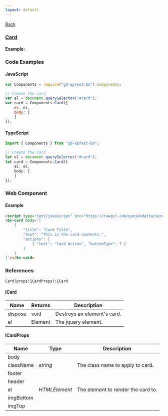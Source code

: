```yaml
---
layout: default
---
```

<div class="page-info" markdown="1">

[Back](/bs)

</div>

### [Card](https://getbootstrap.com/docs/4.1/components/cards)

#### Example:

<div id="cardDemo"></div>

### Code Examples

#### JavaScript
```js
var Components = require("gd-sprest-bs").Components;

// Create the card
var el = document.querySelector("#card");
var card = Components.Card({
    el: el,
    body: [
    ]
});
```
#### TypeScript
```ts
import { Components } from "gd-sprest-bs";

// Create the card
let el = document.querySelector("#card");
let card = Components.Card({
    el: el,
    body: [
    ]
});
```

### Web Component

#### Example

```html
<script type="text/javascript" src="https://rawgit.com/gunjandatta/sprest-bs/master/wc/dist/gd-sprest-bs.js"></script>
<bs-card body='[
    {
        "title": "Card Title",
        "text": "This is the card contents.",
        "actions": [
            { "text": "Card Action", "buttonType": 7 }
        ]
    }
]'></bs-card>
```

<bs-card body='[
    {
        "title": "Card Title",
        "text": "This is the card contents.",
        "actions": [
            { "text": "Card Action", "buttonType": 7 }
        ]
    }
]'></bs-card>

### References

```
Card(props:ICardProps):ICard
```

#### ICard

| Name | Returns | Description |
| --- | --- | --- |
| dispose | void | Destroys an element's card. |
| el | Element | The jquery element. |

#### ICardProps

| Name | Type | Description |
| --- | --- | --- |
| body | | |
| className | _string_ | The class name to apply to card. |
| footer | | |
| header | | |
| el | _HTMLElement_ | The element to render the card to. |
| imgBottom | | |
| imgTop | | |

<script src="https://rawgit.com/gunjandatta/sprest-bs/master/wc/dist/gd-sprest-bs.js"></script>
<script type="text/javascript">
    // Wait for the window to be loaded
    window.addEventListener("load", function() {
        // See if a card exists
        var card = document.querySelector("#cardDemo");
        if(card) {
            // Render the card
            $REST.Components.Card({
                el: card,
                body: [
                    {
                        "title": "Card Title",
                        "text": "This is the card contents.",
                        "actions": [
                            { "text": "Card Action", "buttonType": 7 }
                        ]
                    }
                ]
            });
        }
    });
</script>